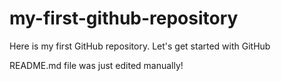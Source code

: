 # my-first-github-repository
Here is my first GitHub repository. Let's get started with GitHub

README.md file was just edited manually!

